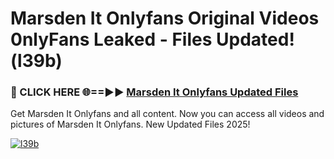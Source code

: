 # Marsden It Onlyfans Original Videos 0nlyFans Leaked - Files Updated! (l39b)

<h3>🔴 CLICK HERE 🌐==►► <a href="https://tinyurl.com/2jnfzry5" rel="nofollow">Marsden It Onlyfans Updated Files</a></h3>

Get Marsden It Onlyfans and all content. Now you can access all videos and pictures of Marsden It Onlyfans. New Updated Files 2025!

[![l39b](https://i.imgur.com/GyGTBgg.gif)](https://tinyurl.com/2jnfzry5)

